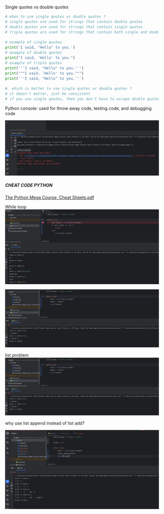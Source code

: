Single quotes vs double quotes
```python
# when to use single quotes vs double quotes ?
# single quotes are used for strings that contain double quotes
# double quotes are used for strings that contain single quotes
# triple quotes are used for strings that contain both single and double quotes

# example of single quotes
print('I said, "Hello" to you.')
# example of double quotes
print("I said, 'Hello' to you.")
# example of triple quotes
print('''I said, "Hello" to you.''')
print("""I said, 'Hello' to you.""")
print('''I said, "Hello" to you.''')

#  which is better to use single quotes or double quotes ?
# it doesn't matter, just be consistent
# if you use single quotes, then you don't have to escape double quotes
```
Python console: used for throw away code, testing code, and debugging code

![img.png](img.png)

##### CHEAT CODE PYTHON
[The Python Mega Course, Cheat Sheets.pdf](The%20Python%20Mega%20Course%2C%20Cheat%20Sheets.pdf)

While loop
![img_1.png](img_1.png)

![img_2.png](img_2.png)

list problem 
![img_3.png](img_3.png)

why use list append instead of list add?

![img_4.png](img_4.png)